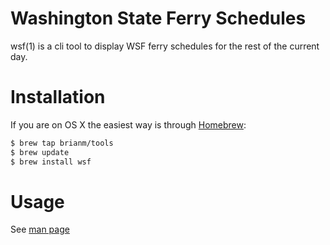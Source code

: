 # Washington State Ferry Schedules

wsf(1) is a cli tool to display WSF ferry schedules for the rest of the current day.

# Installation

If you are on OS X the easiest way is through [Homebrew](https://brew.sh/):

```sh
$ brew tap brianm/tools
$ brew update
$ brew install wsf
```

# Usage

See [man page](wsf.1.md)
